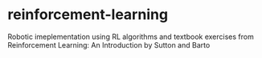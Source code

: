 # reinforcement-learning
Robotic imeplementation using RL algorithms and textbook exercises from Reinforcement Learning: An Introduction by Sutton and Barto 
